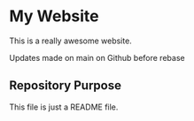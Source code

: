 # My Website

This is a really awesome website.

Updates made on main on Github before rebase
## Repository Purpose

This file is just a README file.
